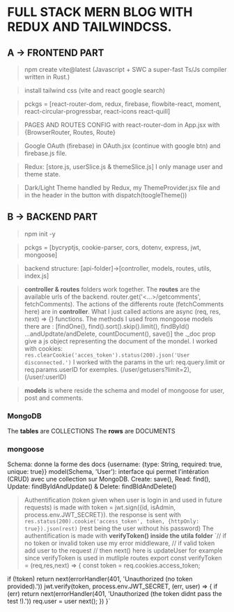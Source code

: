 # FULL STACK MERN BLOG WITH REDUX AND TAILWINDCSS.

## A -> FRONTEND PART

> npm create vite@latest (Javascript + SWC a super-fast Ts/Js compiler written in Rust.)

> install tailwind css (vite and react google search)

> pckgs = [react-router-dom, redux, firebase, flowbite-react, moment, react-circular-progressbar, react-icons react-quill]

> PAGES AND ROUTES CONFIG with react-router-dom in App.jsx with {BrowserRouter, Routes, Route}

> Google OAuth (firebase) in OAuth.jsx (continue with google btn) and firebase.js file.

> Redux: [store.js, userSlice.js & themeSlice.js] I only manage user and theme state.

> Dark/Light Theme handled by Redux, my ThemeProvider.jsx file and in the header in the button with dispatch(toogleTheme())

## B -> BACKEND PART

> npm init -y

> pckgs = [bycryptjs, cookie-parser, cors, dotenv, express, jwt, mongoose]

> backend structure: [api-folder]->[controller, models, routes, utils, index.js]

> **controller & routes** folders work together. The **routes** are the available urls of the backend. router.get('<...>/getcomments', fetchComments). The actions of the differents route (fetchComments here) are in **controller**. What I just called actions are async (req, res, next) => {} functions.
> The methods I used from mongoose models there are : [findOne(), find().sort().skip().limit(), findById() ...andUpdtate/andDelete, countDocument(), save()] the .\_doc prop give a js object representing the document of the mondel.
> I worked with cookies: `res.clearCookie('acces_token').status(200).json('User disconnected.')`
> I worked with the params in the url: req.query.limit or req.params.userID for exemples. (/user/getusers?limit=2), (/user/:userID)

> **models** is where reside the schema and model of mongoose for user, post and comments.

### MongoDB

The **tables** are COLLECTIONS
The **rows** are DOCUMENTS

### mongoose

Schema: donne la forme des docs {username: {type: String, required: true, unique: true}}
model(Schema, 'User'): interface qui permet l'intération (CRUD) avec une collection sur MongoDB. Create: save(), Read: find(), Update: findByIdAndUpdate() & Delete: findBIdAndDelete()

> Authentification (token given when user is login in and used in future requests) is made with token = jwt.sign({id, isAdmin, process.env.JWT_SECRET}). the response is sent with `res.status(200).cookie('access_token', token, {httpOnly: true}).json(rest)` (rest being the user without his password)
> The authentification is made with **verifyToken() inside the utila folder**
> `// if no token or invalid token use my error middleware,
> // if valid token add user to the request
> // then next() here is updateUser for example since verifyToken is used in mutliple routes
> export const verifyToken = (req,res,next) => {
> const token = req.cookies.access_token;

if (!token) return next(errorHandler(401, 'Unauthorized (no token provided).'))
jwt.verify(token, process.env.JWT_SECRET, (err, user) => {
if (err) return next(errorHandler(401, 'Unauthorized (the token didnt pass the test !).'))
req.user = user
next();
})
}`
